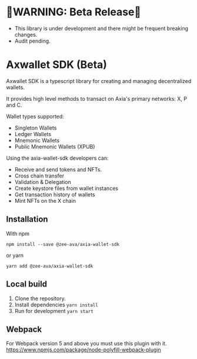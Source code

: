 # 🔴WARNING: Beta Release🔴

-   This library is under development and there might be frequent breaking changes.
-   Audit pending.

# Axwallet SDK (Beta)

Axwallet SDK is a typescript library for creating and managing decentralized wallets.

It provides high level methods to transact on Axia's primary networks: X, P and C.

Wallet types supported:

-   Singleton Wallets
-   Ledger Wallets
-   Mnemonic Wallets
-   Public Mnemonic Wallets (XPUB)

Using the axia-wallet-sdk developers can:

-   Receive and send tokens and NFTs.
-   Cross chain transfer
-   Validation & Delegation
-   Create keystore files from wallet instances
-   Get transaction history of wallets
-   Mint NFTs on the X chain

## Installation

With npm

`npm install --save @zee-ava/axia-wallet-sdk`

or yarn

`yarn add @zee-ava/axia-wallet-sdk`

## Local build

1. Clone the repository.
2. Install dependencies `yarn install`
3. Run for development `yarn start`

## Webpack

For Webpack version 5 and above you must use this plugin with it. https://www.npmjs.com/package/node-polyfill-webpack-plugin
